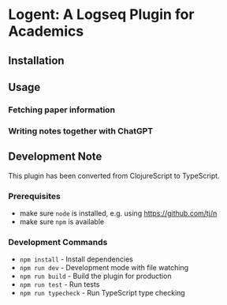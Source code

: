 # Logent: A Logseq Plugin for Academics

## Installation

## Usage

### Fetching paper information

### Writing notes together with ChatGPT

## Development Note

This plugin has been converted from ClojureScript to TypeScript.

### Prerequisites
- make sure `node` is installed, e.g. using https://github.com/tj/n
- make sure `npm` is available

### Development Commands
- `npm install` - Install dependencies
- `npm run dev` - Development mode with file watching
- `npm run build` - Build the plugin for production
- `npm run test` - Run tests
- `npm run typecheck` - Run TypeScript type checking